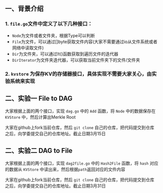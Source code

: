 

## 一、背景介绍

### 1. ```file.go```文件中定义了以下几种接口： 
- ```Node```为文件或者文件夹，根据Type可以判断
- ```File```为文件，可以通过[]byte获取文件内容(大家不需要通过io从文件系统或者网络中读取文件)
- ```Dir```为文件夹，可以通过It()函数获取到遍历文件的迭代器
- ```DirIterator```为文件夹迭代器，可以获取当前文件夹下的文件/文件夹

### 2. ```kvstore``` 为保存KV的存储器接口，具体实现不需要大家关心，由实验系统来实现


## 二、实验一 File to DAG

大家根据上面的两个接口，实现 ```dag.go``` 中的 ```Add``` 函数，将 ```Node``` 中的数据保存在 ```KVStore``` 中，然后计算出Merkle Root

大家在github上fork当前仓库，然后 ```git clone``` 自己的仓库，把代码提交到仓库之后，向学委提交自己的仓库地址。截止日期3月15日

## 二、实验二 DAG to File

大家根据上面的两个接口，实现 ```dag2file.go``` 中的 ```Hash2File``` 函数，将 ```hash``` 对应的数据从 ```KVStore``` 中读出来，然后根据```path```返回对应的文件内容

大家在github上fork当前仓库，然后 ```git clone``` 自己的仓库，把代码提交到仓库之后，向学委提交自己的仓库地址。截止日期3月31日
